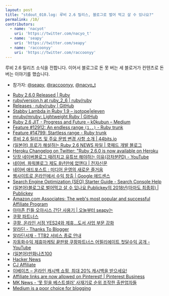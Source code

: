 ```yaml
---
layout: post
title: "stdout_010.log: 루비 2.6 릴리스, 블로그로 벌어 먹고 살 수 있나요?"
permalink: /10/
contributors:
  - name: 'nacyot'
    uri: 'https://twitter.com/nacyo_t'
  - name: 'seapy'
    uri: 'https://twitter.com/seapy'
  - name: 'raccoonyy'
    uri: 'https://twitter.com/raccoonyy'
---
```


루비 2.6 릴리즈 소식을 전합니다. 이어서 블로그로 돈 못 버는 세 블로거가 컨텐츠로 돈 버는 이야기를 했습니다.

* 참가자: [@seapy][sea], [@raccoonyy][rac], [@nacyo_t][nac]

[sea]: https://twitter.com/seapy
[rac]: https://twitter.com/raccoonyy
[nac]: https://twitter.com/nacyo_t

* [Ruby 2.6.0 Released \| Ruby](https://www.ruby-lang.org/en/news/2018/12/25/ruby-2-6-0-released/)
* [ruby/version.h at ruby_2_6 \| ruby/ruby](https://github.com/ruby/ruby/blob/ruby_2_6/include/ruby/version.h)
* [Releases · ruby/ruby \| GitHub](https://github.com/ruby/ruby/releases)
* [Stabby Lambda in Ruby 1.9 – isotope\|eleven](https://isotope11.com/blog/stabby-lambda)
* [mruby/mruby: Lightweight Ruby \| GitHub](https://github.com/mruby/mruby)
* [Ruby 2.6 JIT - Progress and Future – k0kubun – Medium](https://medium.com/@k0kubun/ruby-2-6-jit-progress-and-future-84e0a830ecbf)
* [Feature #12912: An endless range `(1..)` - Ruby trunk](https://bugs.ruby-lang.org/issues/12912)
* [Feature #14799: Startless range - Ruby trunk](https://bugs.ruby-lang.org/issues/14799)
* [루비 2.6 릴리즈 및 주요 문법 변경 사항 소개 \| 44bits.io](https://www.44bits.io/ko/post/ruby-2-6-0-released-and-changes)
* [(일본어) 프로가 해설하는 Ruby 2.6 NEWS 파일 \| 쿡패드 개발 블로그](https://techlife.cookpad.com/entry/2018/12/25/110240)
* [Heroku Changelog on Twitter: "Ruby 2.6.0 is now available on Heroku](https://twitter.com/HerokuChangelog/status/1077575450732314624)
* [당장 네이버블로그 때려치고 유튜브 해야하는 이유(강차분PD) - YouTube](https://www.youtube.com/watch?v=3G6rPeQj0-Q)
* [네이버, 파워블로그 제도 8년만에 없앤다 \| 전자신문](https://m.news.naver.com/read.nhn?mode=LSD&mid=sec&sid1=105&oid=030&aid=0002468872)
* [네이버 애드포스트 : 미디어 운영의 새로운 즐거움](https://adpost.naver.com/)
* [웹사이트로 온라인에서 수익 창출 \| Google 애드센스](https://www.google.co.kr/adsense/start/#/?modal_active=none)
* [Search Engine Optimization (SEO) Starter Guide - Search Console Help](https://support.google.com/webmasters/answer/7451184?hl=en)
* [(일본어)블로그로 벌어먹고 살 수 있나요 Publickey의 2018년(아마도 최종회) \| Publickey](https://www.publickey1.jp/blog/18/_publickey2018.html)
* [Amazon.com Associates: The web's most popular and successful Affiliate Program](https://affiliate-program.amazon.com/)
* [아마존 킨들 오아시스 간단 사용기 \| 오늘부터 seapy는](https://blog.iamseapy.com/archives/738)
* [쿠팡 파트너스](https://partners.coupang.com/)
* [쿠팡, 온라인 서점 YES24와 제휴…도서 사업 부문 강화](https://news.joins.com/article/20229822)
* [알라딘 - Thanks To Blogger](https://www.aladin.co.kr/ttb/wmain.aspx)
* [알라딘서재 - TTB2 서비스 종료 안내](http://blog.aladin.co.kr/ttb/10437993)
* [자동화수익 제휴마케팅 끝판왕 쿠팡파트너스 어필리에이트 첫달수익 공개 - YouTube](https://www.youtube.com/watch?v=a9Bl4KKILPo)
* [(일본어)만화나츠100](http://d.hatena.ne.jp/dangerous1192/20060731)
* [Hacker News](https://news.ycombinator.com/)
* [CJ Affiliate](https://www.cj.com/)
* [이베이츠 – 온라인 캐시백 쇼핑, 최대 20% 캐시백을 받으세요!](https://www.ebates.com/kr/)
* [Affiliate links are now allowed on Pinterest! \| Pinterest Business](https://business.pinterest.com/en/blog/affiliate-links-are-now-allowed-on-pinterest)
* [MK News - ‘못 믿을 베스트셀러’ 사재기로 순위 조작한 출판업자들](http://news.mk.co.kr/newsRead.php?year=2016&no=881785)
* [Medium is a poor choice for blogging](https://www.instapaper.com/read/1128211761)
